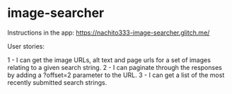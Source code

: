 # image-searcher

Instructions in the app: https://nachito333-image-searcher.glitch.me/

User stories:

1 - I can get the image URLs, alt text and page urls for a set of images relating to a given search string.
2 - I can paginate through the responses by adding a ?offset=2 parameter to the URL.
3 - I can get a list of the most recently submitted search strings. 

